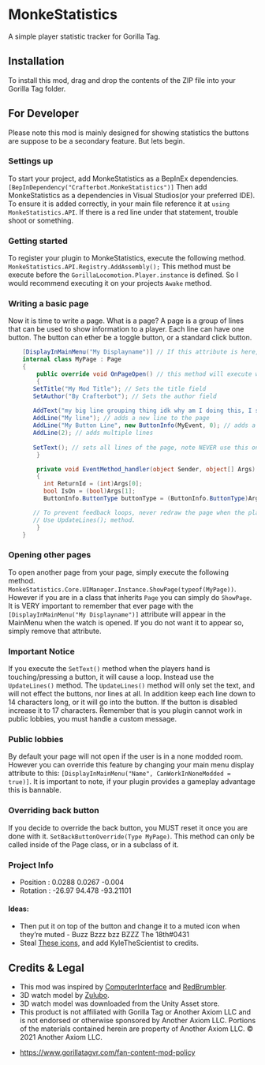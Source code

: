 # MonkeStatistics
A simple player statistic tracker for Gorilla Tag.
## Installation
To install this mod, drag and drop the contents of the ZIP file into your Gorilla Tag folder.
## For Developer
Please note this mod is mainly designed for showing statistics the buttons are suppose to be a secondary feature. But lets begin.
### Settings up
To start your project, add MonkeStatistics as a BepInEx dependencies. ``[BepInDependency("Crafterbot.MonkeStatistics")]`` Then add
MonkeStatistics as a dependencies in Visual Studios(or your preferred IDE). To ensure it is added correctly, in your main file reference it at ``using MonkeStatistics.API``. If there is a red line under that statement, trouble shoot or something.
### Getting started
To register your plugin to MonkeStatistics, execute the following method. ``MonkeStatistics.API.Registry.AddAssembly();`` This method must be execute before the ``GorillaLocomotion.Player.instance`` is defined. So I would recommend executing it on your projects ``Awake`` method.
### Writing a basic page
Now it is time to write a page. What is a page? A page is a group of lines that can be used to show information to a player. Each line can have one button. The button can ether be a toggle button, or a standard click button.
```cs
    [DisplayInMainMenu("My Displayname")] // If this attribute is here, this page will be on the main menu.
    internal class MyPage : Page
    {
        public override void OnPageOpen() // this method will execute when this page is opened through the UIManager
        {
	   SetTitle("My Mod Title"); // Sets the title field
	   SetAuthor("By Crafterbot"); // Sets the author field
	   
	   AddText("my big line grouping thing idk why am I doing this, I should just quit now."); // adds text to the page, note this will be split at ever 17 characters to form a new line.
	   AddLine("My line"); // adds a new line to the page
	   AddLine("My Button Line", new ButtonInfo(MyEvent, 0); // adds a line with a button
	   AddLine(2); // adds multiple lines
	   
	   SetText(); // sets all lines of the page, note NEVER use this on button event.
        }

        private void EventMethod_handler(object Sender, object[] Args)
        {
          int ReturnId = (int)Args[0];
          bool IsOn = (bool)Args[1];
          ButtonInfo.ButtonType buttonType = (ButtonInfo.ButtonType)Args[2]; // button type

	   // To prevent feedback loops, never redraw the page when the player is touching a button. Instead
	   // Use UpdateLines(); method.
        }
    }
```
### Opening other pages
To open another page from your page, simply execute the following method. ``MonkeStatistics.Core.UIManager.Instance.ShowPage(typeof(MyPage))``. However if you are in a class that inherits ``Page`` you can simply do ``ShowPage``. It is VERY important to remember that ever page with the ``[DisplayInMainMenu("My Displayname")]`` attribute will appear in the MainMenu when the watch is opened. If you do not want it to appear so, simply remove that attribute.
### Important Notice
If you execute the ``SetText()`` method when the players hand is touching/pressing a button, it will cause a loop. Instead use the ``UpdateLines()`` method. The ``UpdateLines()`` method will only set the text, and will not effect the buttons, nor lines at all. In addition keep each line down to 14 characters long, or it will go into the button. If the button is disabled increase it to 17 characters. Remember that is you plugin cannot work in public lobbies, you must handle a custom message.
### Public lobbies
By default your page will not open if the user is in a none modded room. However you can override this feature by changing your main menu display attribute to this: ``[DisplayInMainMenu("Name", CanWorkInNoneModded = true)]``. It is important to note, if your plugin provides a gameplay advantage this is bannable.
### Overriding back button
If you decide to override the back button, you MUST reset it once you are done with it. ``SetBackButtonOverride(Type MyPage)``. This method can only be called inside of the Page class, or in a subclass of it.
### 
### Project Info
* Position : 0.0288 0.0267 -0.004
* Rotation : -26.97 94.478 -93.21101
#### Ideas:
* Then put it on top of the button and change it to a muted icon when they’re muted - Buzz Bzzz bzz BZZZ The 18th#0431
* Steal [These icons](https://github.com/KyleTheScientist/GorillaSpectatorGUI/tree/master/SpectatorGUI/Resources), and add KyleTheScientist to credits.
## Credits & Legal
* This mod was inspired by [ComputerInterface](https://github.com/ToniMacaroni/ComputerInterface) and [RedBrumbler](https://github.com/RedBrumbler).
* 3D watch model by [Zulubo](http://www.zulubo.com/).
* 3D watch model was downloaded from the Unity Asset store.
* This product is not affiliated with Gorilla Tag or Another Axiom LLC and is not endorsed or otherwise sponsored by Another Axiom LLC. Portions of the materials contained herein are property of Another Axiom LLC. © 2021 Another Axiom LLC.
- https://www.gorillatagvr.com/fan-content-mod-policy
